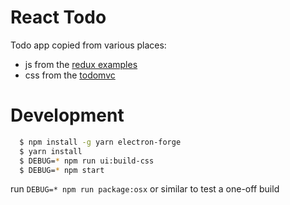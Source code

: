 # React Todo

Todo app copied from various places:

- js from the [redux examples](http://redux.js.org/docs/basics/ExampleTodoList.html)
- css from the [todomvc](http://todomvc.com/examples/react/)

# Development

```sh
  $ npm install -g yarn electron-forge
  $ yarn install
  $ DEBUG=* npm run ui:build-css
  $ DEBUG=* npm start
```

run `DEBUG=* npm run package:osx` or similar to test a one-off build
